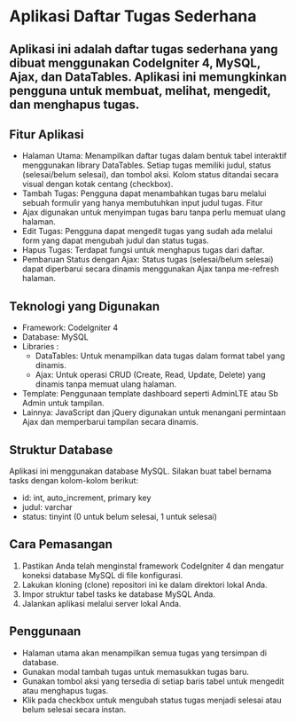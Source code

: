 # Aplikasi Daftar Tugas Sederhana

## Aplikasi ini adalah daftar tugas sederhana yang dibuat menggunakan CodeIgniter 4, MySQL, Ajax, dan DataTables. Aplikasi ini memungkinkan pengguna untuk membuat, melihat, mengedit, dan menghapus tugas.

## Fitur Aplikasi

- Halaman Utama: Menampilkan daftar tugas dalam bentuk tabel interaktif menggunakan library DataTables. Setiap tugas memiliki judul, status (selesai/belum selesai), dan tombol aksi. Kolom status ditandai secara visual dengan kotak centang (checkbox).
- Tambah Tugas: Pengguna dapat menambahkan tugas baru melalui sebuah formulir yang hanya membutuhkan input judul tugas. Fitur
- Ajax digunakan untuk menyimpan tugas baru tanpa perlu memuat ulang halaman.
- Edit Tugas: Pengguna dapat mengedit tugas yang sudah ada melalui form yang dapat mengubah judul dan status tugas.
- Hapus Tugas: Terdapat fungsi untuk menghapus tugas dari daftar.
- Pembaruan Status dengan Ajax: Status tugas (selesai/belum selesai) dapat diperbarui secara dinamis menggunakan Ajax tanpa me-refresh halaman.

## Teknologi yang Digunakan

- Framework: CodeIgniter 4
- Database: MySQL
- Libraries :
  - DataTables: Untuk menampilkan data tugas dalam format tabel yang dinamis.
  - Ajax: Untuk operasi CRUD (Create, Read, Update, Delete) yang dinamis tanpa memuat ulang halaman.
- Template: Penggunaan template dashboard seperti AdminLTE atau Sb Admin untuk tampilan.
- Lainnya: JavaScript dan jQuery digunakan untuk menangani permintaan Ajax dan memperbarui tampilan secara dinamis.

## Struktur Database

Aplikasi ini menggunakan database MySQL. Silakan buat tabel bernama tasks dengan kolom-kolom berikut:

- id: int, auto_increment, primary key
- judul: varchar
- status: tinyint (0 untuk belum selesai, 1 untuk selesai)

## Cara Pemasangan

1. Pastikan Anda telah menginstal framework CodeIgniter 4 dan mengatur koneksi database MySQL di file konfigurasi.
2. Lakukan kloning (clone) repositori ini ke dalam direktori lokal Anda.
3. Impor struktur tabel tasks ke database MySQL Anda.
4. Jalankan aplikasi melalui server lokal Anda.

## Penggunaan

- Halaman utama akan menampilkan semua tugas yang tersimpan di database.
- Gunakan modal tambah tugas untuk memasukkan tugas baru.
- Gunakan tombol aksi yang tersedia di setiap baris tabel untuk mengedit atau menghapus tugas.
- Klik pada checkbox untuk mengubah status tugas menjadi selesai atau belum selesai secara instan.
